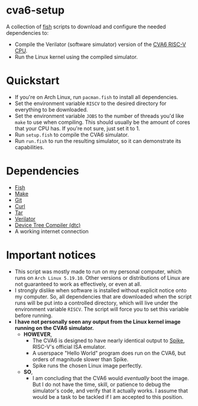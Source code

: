 # cva6-setup
A collection of [fish](https://fishshell.com/) scripts to download and configure the needed dependencies to:
- Compile the Verilator (software simulator) version of the [CVA6 RISC-V CPU](https://github.com/openhwgroup/cva6).
- Run the Linux kernel using the compiled simulator.

# Quickstart
- If you're on Arch Linux, run `pacman.fish` to install all dependencies.
- Set the environment variable `RISCV` to the desired directory for everything to be downloaded.
- Set the environment variable `JOBS` to the number of threads you'd like `make` to use when compiling. This should usually be the amount of cores that your CPU has. If you're not sure, just set it to 1.
- Run `setup.fish` to compile the CVA6 simulator.
- Run `run.fish` to run the resulting simulator, so it can demonstrate its capabilities.

# Dependencies
- [Fish](https://fishshell.com/)
- [Make](https://www.gnu.org/software/make/)
- [Git](https://git-scm.com/)
- [Curl](https://curl.se/)
- [Tar](https://www.gnu.org/software/tar/)
- [Verilator](https://www.verilator.org/)
- [Device Tree Compiler (dtc)](https://git.kernel.org/pub/scm/utils/dtc/dtc.git)
- A working internet connection

# Important notices
- This script was mostly made to run on my personal computer, which runs on `Arch Linux 5.19.10`. Other versions or distributions of Linux are not guaranteed to work as effectively, or even at all.
- I strongly dislike when software is installed without explicit notice onto my computer. So, all dependencies that are downloaded when the script runs will be put into a controlled directory, which will live under the environment variable `RISCV`. The script will force you to set this variable before running.
- __I have not personally seen any output from the Linux kernel image running on the CVA6 simulator.__
    - __HOWEVER__,
        - The CVA6 is designed to have nearly identical output to [Spike](https://github.com/riscv-software-src/riscv-isa-sim), RISC-V's official ISA emulator.
        - A userspace "Hello World" program does run on the CVA6, but orders of magnitude slower than Spike.
        - Spike runs the chosen Linux image perfectly.
    - __SO__,
        - I am concluding that the CVA6 would _eventually_ boot the image. But I do not have the time, skill, or patience to debug the simulator's code, and verify that it actually works. I assume that would be a task to be tackled if I am accepted to this position.
